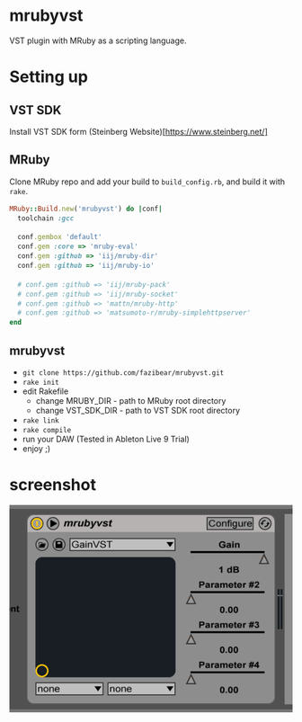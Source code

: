 # mrubyvst
VST plugin with MRuby as a scripting language.

# Setting up

## VST SDK

Install VST SDK form (Steinberg Website)[https://www.steinberg.net/]

## MRuby

Clone MRuby repo and add your build to `build_config.rb`, and build it with `rake`.

```ruby
MRuby::Build.new('mrubyvst') do |conf|
  toolchain :gcc

  conf.gembox 'default'
  conf.gem :core => 'mruby-eval'
  conf.gem :github => 'iij/mruby-dir'
  conf.gem :github => 'iij/mruby-io'

  # conf.gem :github => 'iij/mruby-pack'
  # conf.gem :github => 'iij/mruby-socket'
  # conf.gem :github => 'mattn/mruby-http'
  # conf.gem :github => 'matsumoto-r/mruby-simplehttpserver'
end
```

## mrubyvst

- `git clone https://github.com/fazibear/mrubyvst.git`
- `rake init`
- edit Rakefile
  - change MRUBY_DIR - path to MRuby root directory
  - change VST_SDK_DIR - path to VST SDK root directory
- `rake link`
- `rake compile`
- run your DAW (Tested in Ableton Live 9 Trial)
- enjoy ;)

# screenshot
![](/screenshot.png?raw=true "screenshot")
